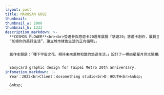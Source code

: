 ```yaml
---
layout: post
title: MARUSAN GOSE
thumbnail:
thumbnail_w: 2000
thumbnail_h: 1333
description_markdown: >-
  **COSMOS FLOWER**<br><br>受邀參與悠遊卡20週年展覽「悠遊20」悠遊卡創作，展覽主題以「
  “加植你的美好生活”，建立城市綠色生活的正向循環」。


  創作主題是：「種下宇宙之花，期待未來萬物和諧的悠遊生活。」設計了一棵由星星月亮太陽構成的宇宙之花。


  Easycard graphic design for Taipei Metro 20th anniversary.
infomation_markdown: |-
  Year：2022<br>Client：dosomething studio<br>D：HOUTH<br>&nbsp;

  &nbsp;
---
```

